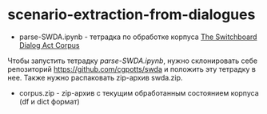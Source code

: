 # scenario-extraction-from-dialogues


* parse-SWDA.ipynb - тетрадка по обработке корпуса [The Switchboard Dialog Act Corpus](http://compprag.christopherpotts.net/swda.html)


Чтобы запустить тетрадку *parse-SWDA.ipynb*, нужно склонировать себе репозиторий https://github.com/cgpotts/swda и положить эту тетрадку в нее. Также нужно распаковать zip-архив swda.zip. 


* corpus.zip - zip-архив с текущим обработанным состоянием корпуса (df и dict формат)